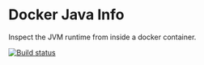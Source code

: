 # Docker Java Info
Inspect the JVM runtime from inside a docker container.

[![Build status](https://travis-ci.org/thomasleplus/docker-java-info.svg?branch=master)](https://travis-ci.org/thomasleplus/docker-java-info)